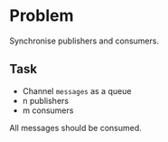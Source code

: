 # Problem

Synchronise publishers and consumers.

## Task

* Channel `messages` as a queue
* n publishers
* m consumers

All messages should be consumed.